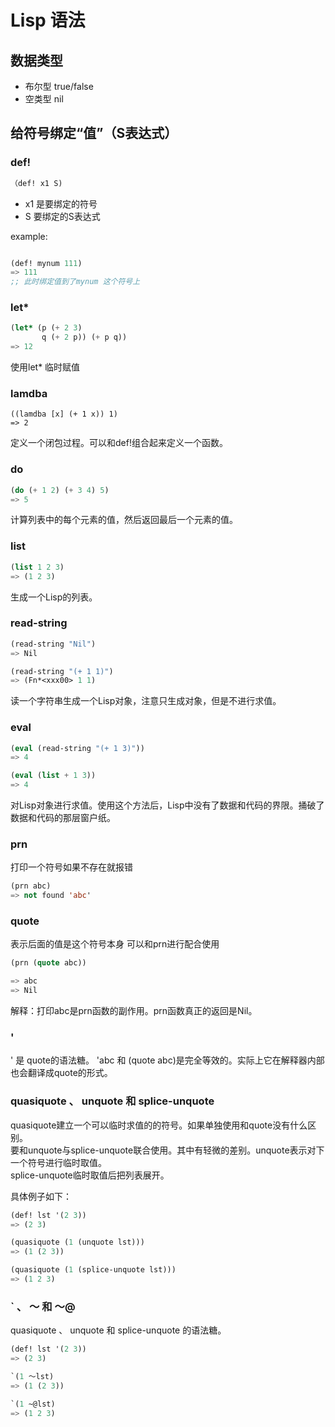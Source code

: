 # Lisp 语法

## 数据类型
- 布尔型 true/false
- 空类型 nil


## 给符号绑定“值”（S表达式）

### def!
```lisp
（def! x1 S)
```

- x1 是要绑定的符号 
- S 要绑定的S表达式

example: 
```lisp

(def! mynum 111)
=> 111
;; 此时绑定值到了mynum 这个符号上
```

### let*

```lisp
(let* (p (+ 2 3) 
       q (+ 2 p)) (+ p q))
=> 12
```
使用let* 临时赋值


### lamdba

```
((lamdba [x] (+ 1 x)) 1)
=> 2
```
定义一个闭包过程。可以和def!组合起来定义一个函数。

### do

```lisp
(do (+ 1 2) (+ 3 4) 5)
=> 5
```
计算列表中的每个元素的值，然后返回最后一个元素的值。

### list

```lisp
(list 1 2 3)
=> (1 2 3)
```

生成一个Lisp的列表。

### read-string

```lisp
(read-string "Nil")
=> Nil

(read-string "(+ 1 1)")
=> (Fn*<xxx00> 1 1)

```
读一个字符串生成一个Lisp对象，注意只生成对象，但是不进行求值。

### eval

```lisp
(eval (read-string "(+ 1 3)"))
=> 4

(eval (list + 1 3))
=> 4

```
对Lisp对象进行求值。使用这个方法后，Lisp中没有了数据和代码的界限。捅破了数据和代码的那层窗户纸。


### prn

打印一个符号如果不存在就报错

```lisp
(prn abc)
=> not found 'abc'
```

### quote
表示后面的值是这个符号本身
可以和prn进行配合使用

```lisp
(prn (quote abc))

=> abc
=> Nil
```
解释：打印abc是prn函数的副作用。prn函数真正的返回是Nil。

### '

' 是 quote的语法糖。
'abc 和 (quote abc)是完全等效的。实际上它在解释器内部也会翻译成quote的形式。


### quasiquote 、 unquote 和 splice-unquote
quasiquote建立一个可以临时求值的的符号。如果单独使用和quote没有什么区别。  
要和unquote与splice-unquote联合使用。其中有轻微的差别。unquote表示对下一个符号进行临时取值。  
splice-unquote临时取值后把列表展开。

具体例子如下：
```lisp
(def! lst '(2 3))
=> (2 3)

(quasiquote (1 (unquote lst)))
=> (1 (2 3))

(quasiquote (1 (splice-unquote lst)))
=> (1 2 3)
```

### ` 、 ～ 和 ～@
quasiquote 、 unquote 和 splice-unquote 的语法糖。

```lisp
(def! lst '(2 3))
=> (2 3)

`(1 ～lst)
=> (1 (2 3))

`(1 ~@lst)
=> (1 2 3)
```